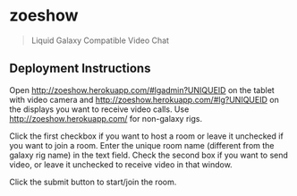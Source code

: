 # zoeshow

> Liquid Galaxy Compatible Video Chat

## Deployment Instructions

Open http://zoeshow.herokuapp.com/#lgadmin?UNIQUEID on the tablet with video camera and http://zoeshow.herokuapp.com/#lg?UNIQUEID on the displays you want to receive video calls. Use http://zoeshow.herokuapp.com/ for non-galaxy rigs.

Click the first checkbox if you want to host a room or leave it unchecked if you want to join a room. Enter the unique room name (different from the galaxy rig name) in the text field. Check the second box if you want to send video, or leave it unchecked to receive video in that window.

Click the submit button to start/join the room.

